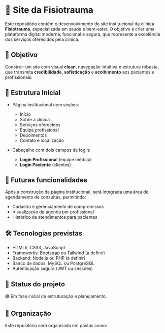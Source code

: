 # 🏥 Site da Fisiotrauma

Este repositório contém o desenvolvimento do site institucional da clínica **Fisiotrauma**, especializada em saúde e bem-estar. O objetivo é criar uma plataforma digital moderna, funcional e segura, que represente a excelência dos serviços oferecidos pela clínica.

## 🎯 Objetivo

Construir um site com visual **clean**, navegação intuitiva e estrutura robusta, que transmita **credibilidade**, **sofisticação** e **acolhimento** aos pacientes e profissionais.

## 🧱 Estrutura Inicial

- Página institucional com seções:
  - Início
  - Sobre a clínica
  - Serviços oferecidos
  - Equipe profissional
  - Depoimentos
  - Contato e localização

- Cabeçalho com dois campos de login:
  - **Login Profissional** (equipe médica)
  - **Login Paciente** (clientes)

## 🔐 Futuras funcionalidades

Após a construção da página institucional, será integrada uma área de agendamento de consultas, permitindo:

- Cadastro e gerenciamento de compromissos
- Visualização da agenda por profissional
- Histórico de atendimentos para pacientes

## 🛠️ Tecnologias previstas

- HTML5, CSS3, JavaScript
- Frameworks: Bootstrap ou Tailwind (a definir)
- Backend: Node.js ou PHP (a definir)
- Banco de dados: MySQL ou PostgreSQL
- Autenticação segura (JWT ou sessões)

## 🚀 Status do projeto

🟢 Em fase inicial de estruturação e planejamento.

## 📁 Organização

Este repositório será organizado em pastas como:

